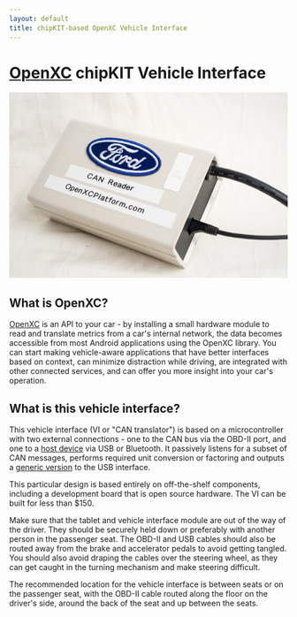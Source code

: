 ```yaml
---
layout: default
title: chipKIT-based OpenXC Vehicle Interface
---
```


<div class="page-header">
    <h1><a href="http://openxcplatform.com">OpenXC</a> chipKIT Vehicle Interface</h1>
</div>

<img src="/images/vi-boxed.jpg"/>

<h2>What is OpenXC?</h2>

<a href="http://openxcplatform.com">OpenXC</a> is an API to your car - by
installing a small hardware module to read and translate metrics from a
car's internal network, the data becomes accessible from most Android
applications using the OpenXC library. You can start making vehicle-aware
applications that have better interfaces based on context, can minimize
distraction while driving, are integrated with other connected services, and
can offer you more insight into your car's operation.

<h2>What is this vehicle interface?</h2>

This vehicle interface (VI or "CAN translator") is based on a microcontroller with two
external connections - one to the CAN bus via the OBD-II port, and one to a
[host device][] via USB or Bluetooth. It passively listens for a subset of CAN
messages, performs required unit conversion or factoring and outputs a [generic
version][output-format] to the USB interface.

This particular design is based entirely on off-the-shelf components, including
a development board that is open source hardware. The VI can be built for less
than $150.

Make sure that the tablet and vehicle interface module are out of the way of the
driver. They should be securely held down or preferably with another person in
the passenger seat. The OBD-II and USB cables should also be routed away from
the brake and accelerator pedals to avoid getting tangled. You should also avoid
draping the cables over the steering wheel, as they can get caught in the
turning mechanism and make steering difficult.

The recommended location for the vehicle interface is between seats or on the
passenger seat, with the OBD-II cable routed along the floor on the driver's
side, around the back of the seat and up between the seats.

[output-format]: http://openxcplatform.com/vehicle-interface/output-format.html
[host device]: http://openxcplatform.com/android/index.html
